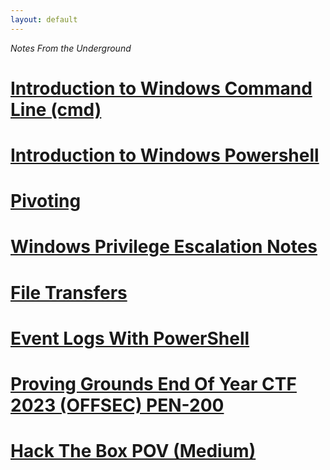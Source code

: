 ```yaml
---
layout: default
---
```

_Notes_ _From_ _the_ _Underground_

# [Introduction to Windows Command Line (cmd)](./pages/cmd.html)

# [Introduction to Windows Powershell](./pages/powershell.html)

# [Pivoting](./pages/pivot.html)

# [Windows Privilege Escalation Notes](./pages/windowsPriv.html)

# [File Transfers](./pages/filetransfer.html)

# [Event Logs With PowerShell](./pages/evt1.html)

# [Proving Grounds End Of Year CTF 2023 (OFFSEC) PEN-200](./pages/offsec.html)

# [Hack The Box POV (Medium)](./pages/pov.html)

